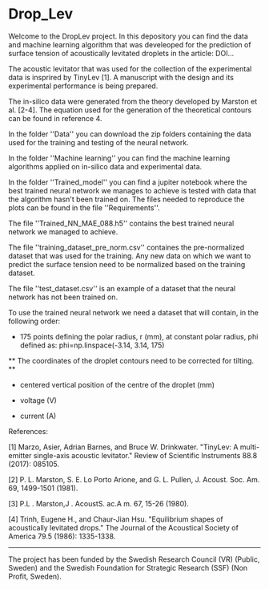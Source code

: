 # Drop_Lev

Welcome to the DropLev project. In this depository you can find the data and machine learning algorithm that was develeoped for the prediction of surface tension of acoustically levitated droplets in the article: DOI...


The acoustic levitator that was used for the collection of the experimental data is insprired by TinyLev [1]. A manuscript with the design and its experimental performance is being prepared. 


The in-silico data were generated from the theory developed by Marston et al. [2-4]. The equation used for the generation of the theoretical contours can be found in reference 4.

In the folder ''Data'' you can download the zip folders containing the data used for the training and testing of the neural network. 


In the folder ''Machine learning'' you can find the machine learning algorithms applied on in-silico data and experimental data. 


In the folder ''Trained_model'' you can find a jupiter notebook where the best trained neural network we manages to achieve is tested with data that the algorithm hasn't been trained on. The files needed to reproduce the plots can be found in the file ''Requirements''.  


The file ''Trained_NN_MAE_088.h5'' contains the best trained neural network we managed to achieve. 


The file ''training_dataset_pre_norm.csv'' containes the pre-normalized dataset that was used for the training. Any new data on which we want to predict the surface tension need to be normalized based on the training dataset.


The file ''test_dataset.csv'' is an example of a dataset that the neural network has not been trained on. 


To use the trained neural network we need a dataset that will contain, in the following order:  


- 175 points defining the polar radius, r (mm), at constant polar radius, phi defined as:
phi=np.linspace(-3.14, 3.14, 175)


** The coordinates of the droplet contours need to be corrected for tilting. **


- centered vertical position of the centre of the droplet (mm)


- voltage (V)


- current (A)







References:


[1] Marzo, Asier, Adrian Barnes, and Bruce W. Drinkwater. "TinyLev: A multi-emitter single-axis acoustic levitator." Review of Scientific Instruments 88.8 (2017): 085105.


[2] P. L. Marston, S. E. Lo Porto Arione, and G. L. Pullen, J. Acoust. Soc. Am. 69, 1499-1501 (1981).


[3] P.L . Marston,J . AcoustS. ac.A m. 67, 15-26 (1980).


[4] Trinh, Eugene H., and Chaur‐Jian Hsu. "Equilibrium shapes of acoustically levitated drops." The Journal of the Acoustical Society of America 79.5 (1986): 1335-1338.


------------------------------------------------------------------------------------------------------------------------------------------------------------------
The project has been funded by the Swedish Research Council (VR) (Public, Sweden) and the Swedish Foundation for Strategic Research (SSF) (Non Profit, Sweden).
